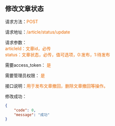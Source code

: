 ## 修改文章状态

<p>请求方法：<span style="color:#e96900">POST</p>
<p>请求地址：<span style="color:#e96900">/article/status/update</span></p>
<p>请求参数：
<br>
<span style="color:#e96900">articleId：文章id，必传</span>
<br>
<span style="color:#e96900">status：文章状态，必传，值可选项，0:发布，1:待发布</span>
</p>
<p>需要access_token： <span style="color:#e96900">是</span></p>
<p>需要管理员权限： <span style="color:#e96900">是</span></p>
<p>接口说明：<span style="color:#e96900">用于发布文章撤回，删除文章撤回等操作。</span></p>

修改成功：
```json
{  
	"code": 0,  
	"message": "成功"
}
```
